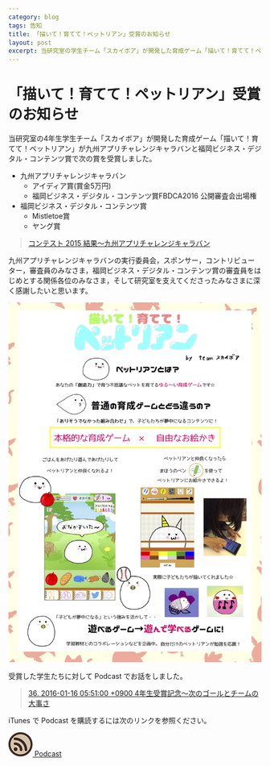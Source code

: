```yaml
---
category: blog
tags: 告知
title: 「描いて！育てて！ペットリアン」受賞のお知らせ
layout: post
excerpt: 当研究室の学生チーム「スカイボア」が開発した育成ゲーム「描いて！育てて！ペットリアン」が九州アプリチャレンジキャラバンと福岡ビジネス・デジタル・コンテンツ賞で複数の賞を受賞しました。
---
```

# 「描いて！育てて！ペットリアン」受賞のお知らせ

当研究室の4年生学生チーム「スカイボア」が開発した育成ゲーム「描いて！育てて！ペットリアン」が九州アプリチャレンジキャラバンと福岡ビジネス・デジタル・コンテンツ賞で次の賞を受賞しました。

* 九州アプリチャレンジキャラバン
	* アイディア賞(賞金5万円)
	* 福岡ビジネス・デジタル・コンテンツ賞FBDCA2016 公開審査会出場権
* 福岡ビジネス・デジタル・コンテンツ賞
	* Mistletoe賞
	* ヤング賞

> [コンテスト 2015 結果〜九州アプリチャレンジキャラバン](http://challecara.jp/history/2016/%E3%82%B3%E3%83%B3%E3%83%86%E3%82%B9%E3%83%88-2015-%E7%B5%90%E6%9E%9C.html)

九州アプリチャレンジキャラバンの実行委員会，スポンサー，コントリビューター，審査員のみなさま，福岡ビジネス・デジタル・コンテンツ賞の審査員をはじめとする関係各位のみなさま，そして研究室を支えてくださったみなさまに深く感謝したいと思います。

[![ペットリアンポスター](/assets/images/petlian-panel.jpg)](/assets/pdfs/petlian-panel.pdf)


受賞した学生たちに対して Podcast でお話をしました。

> [36. 2016-01-16 05:51:00 +0900 4年生受賞記念〜次のゴールとチームの大事さ](/talks/#Podcast36)

iTunes で Podcast を購読するには次のリンクを参照ください。

[![Podcast](/assets/images/ico-blog.png) Podcast](/podcast.xml)
